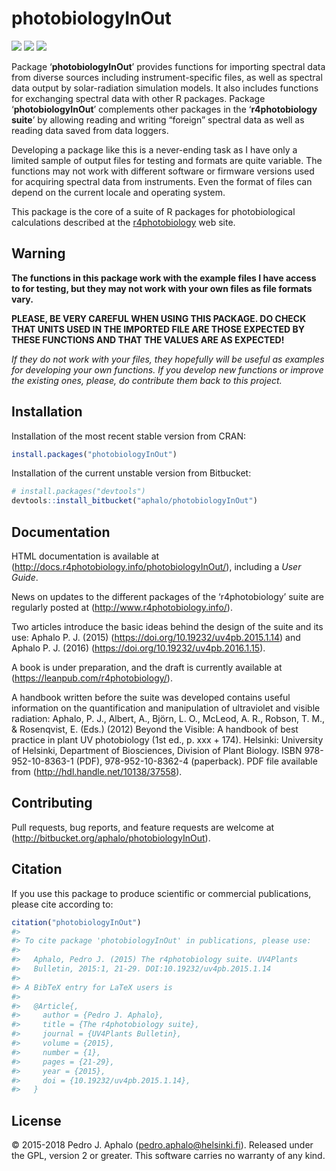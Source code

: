 
# photobiologyInOut

[![](http://www.r-pkg.org/badges/version-last-release/photobiologyInOut)](https://cran.r-project.org/package=photobiologyInOut)
[![](http://cranlogs.r-pkg.org/badges/photobiologyInOut)](https://cran.r-project.org/package=photobiologyInOut)
[![](http://cranlogs.r-pkg.org/badges/grand-total/photobiologyInOut)](https://cran.r-project.org/package=photobiologyInOut)

Package ‘**photobiologyInOut**’ provides functions for importing
spectral data from diverse sources including instrument-specific files,
as well as spectral data output by solar-radiation simulation models. It
also includes functions for exchanging spectral data with other R
packages. Package ‘**photobiologyInOut**’ complements other packages in
the ‘**r4photobiology suite**’ by allowing reading and writing “foreign”
spectral data as well as reading data saved from data loggers.

Developing a package like this is a never-ending task as I have only a
limited sample of output files for testing and formats are quite
variable. The functions may not work with different software or firmware
versions used for acquiring spectral data from instruments. Even the
format of files can depend on the current locale and operating system.

This package is the core of a suite of R packages for photobiological
calculations described at the
[r4photobiology](http://www.r4photobiology.info) web site.

## Warning

**The functions in this package work with the example files I have
access to for testing, but they may not work with your own files as file
formats vary.**

**PLEASE, BE VERY CAREFUL WHEN USING THIS PACKAGE. DO CHECK THAT UNITS
USED IN THE IMPORTED FILE ARE THOSE EXPECTED BY THESE FUNCTIONS AND THAT
THE VALUES ARE AS EXPECTED\!**

*If they do not work with your files, they hopefully will be useful as
examples for developing your own functions. If you develop new functions
or improve the existing ones, please, do contribute them back to this
project.*

## Installation

Installation of the most recent stable version from CRAN:

``` r
install.packages("photobiologyInOut")
```

Installation of the current unstable version from Bitbucket:

``` r
# install.packages("devtools")
devtools::install_bitbucket("aphalo/photobiologyInOut")
```

## Documentation

HTML documentation is available at
(<http://docs.r4photobiology.info/photobiologyInOut/>), including a
*User Guide*.

News on updates to the different packages of the ‘r4photobiology’ suite
are regularly posted at (<http://www.r4photobiology.info/>).

Two articles introduce the basic ideas behind the design of the suite
and its use: Aphalo P. J. (2015)
(<https://doi.org/10.19232/uv4pb.2015.1.14>) and Aphalo P. J. (2016)
(<https://doi.org/10.19232/uv4pb.2016.1.15>).

A book is under preparation, and the draft is currently available at
(<https://leanpub.com/r4photobiology/>).

A handbook written before the suite was developed contains useful
information on the quantification and manipulation of ultraviolet and
visible radiation: Aphalo, P. J., Albert, A., Björn, L. O., McLeod, A.
R., Robson, T. M., & Rosenqvist, E. (Eds.) (2012) Beyond the Visible: A
handbook of best practice in plant UV photobiology (1st ed., p. xxx +
174). Helsinki: University of Helsinki, Department of Biosciences,
Division of Plant Biology. ISBN 978-952-10-8363-1 (PDF),
978-952-10-8362-4 (paperback). PDF file available from
(<http://hdl.handle.net/10138/37558>).

## Contributing

Pull requests, bug reports, and feature requests are welcome at
(<http://bitbucket.org/aphalo/photobiologyInOut>).

## Citation

If you use this package to produce scientific or commercial
publications, please cite according to:

``` r
citation("photobiologyInOut")
#> 
#> To cite package 'photobiologyInOut' in publications, please use:
#> 
#>   Aphalo, Pedro J. (2015) The r4photobiology suite. UV4Plants
#>   Bulletin, 2015:1, 21-29. DOI:10.19232/uv4pb.2015.1.14
#> 
#> A BibTeX entry for LaTeX users is
#> 
#>   @Article{,
#>     author = {Pedro J. Aphalo},
#>     title = {The r4photobiology suite},
#>     journal = {UV4Plants Bulletin},
#>     volume = {2015},
#>     number = {1},
#>     pages = {21-29},
#>     year = {2015},
#>     doi = {10.19232/uv4pb.2015.1.14},
#>   }
```

## License

© 2015-2018 Pedro J. Aphalo (<pedro.aphalo@helsinki.fi>). Released under
the GPL, version 2 or greater. This software carries no warranty of any
kind.
